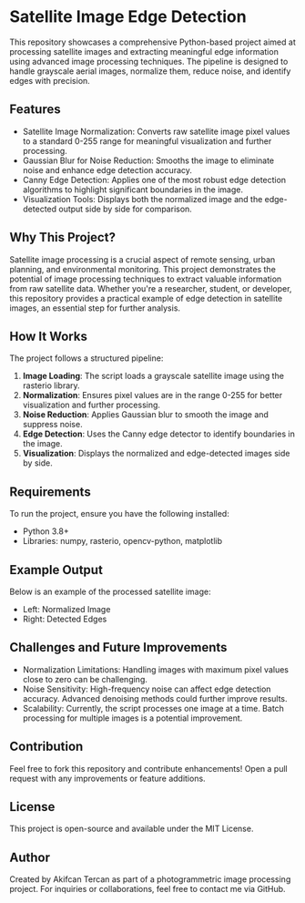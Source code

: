 # Satellite Image Edge Detection

This repository showcases a comprehensive Python-based project aimed at processing satellite images and extracting meaningful edge information using advanced image processing techniques. The pipeline is designed to handle grayscale aerial images, normalize them, reduce noise, and identify edges with precision.

## Features

- Satellite Image Normalization: Converts raw satellite image pixel values to a standard 0-255 range for meaningful visualization and further processing.
- Gaussian Blur for Noise Reduction: Smooths the image to eliminate noise and enhance edge detection accuracy.
- Canny Edge Detection: Applies one of the most robust edge detection algorithms to highlight significant boundaries in the image.
- Visualization Tools: Displays both the normalized image and the edge-detected output side by side for comparison.

## Why This Project?

Satellite image processing is a crucial aspect of remote sensing, urban planning, and environmental monitoring. This project demonstrates the potential of image processing techniques to extract valuable information from raw satellite data. Whether you're a researcher, student, or developer, this repository provides a practical example of edge detection in satellite images, an essential step for further analysis.

## How It Works

The project follows a structured pipeline:
1. **Image Loading**: The script loads a grayscale satellite image using the rasterio library.
2. **Normalization**: Ensures pixel values are in the range 0-255 for better visualization and further processing.
3. **Noise Reduction**: Applies Gaussian blur to smooth the image and suppress noise.
4. **Edge Detection**: Uses the Canny edge detector to identify boundaries in the image.
5. **Visualization**: Displays the normalized and edge-detected images side by side.

## Requirements

To run the project, ensure you have the following installed:
- Python 3.8+
- Libraries: numpy, rasterio, opencv-python, matplotlib

## Example Output

Below is an example of the processed satellite image:
- Left: Normalized Image
- Right: Detected Edges

## Challenges and Future Improvements

- Normalization Limitations: Handling images with maximum pixel values close to zero can be challenging.
- Noise Sensitivity: High-frequency noise can affect edge detection accuracy. Advanced denoising methods could further improve results.
- Scalability: Currently, the script processes one image at a time. Batch processing for multiple images is a potential improvement.

## Contribution

Feel free to fork this repository and contribute enhancements! Open a pull request with any improvements or feature additions.

## License

This project is open-source and available under the MIT License.

## Author

Created by Akifcan Tercan as part of a photogrammetric image processing project. For inquiries or collaborations, feel free to contact me via GitHub.
